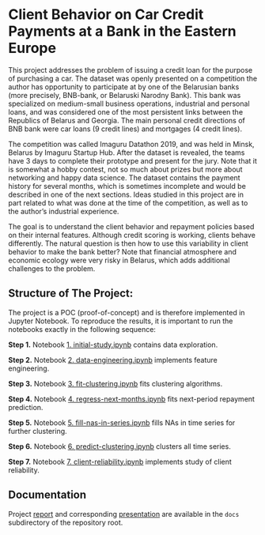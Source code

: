 # Client Behavior on Car Credit Payments at a Bank in the Eastern Europe

This project addresses the problem of issuing a credit loan for the purpose of purchasing a car. 
The dataset was openly presented on a competition the author has opportunity to participate at 
by one of the Belarusian banks (more precisely, BNB-bank, or Belaruski Narodny Bank). This bank 
was specialized on medium-small business operations, industrial and personal loans, and was considered 
one of the most persistent links between the Republics of Belarus and Georgia. The main personal 
credit directions of BNB bank were car loans (9 credit lines) and mortgages (4 credit lines).

The competition was called Imaguru Datathon 2019, and was held in Minsk, Belarus
by Imaguru Startup Hub. After the dataset is revealed, the teams have 3 days to
complete their prototype and present for the jury. Note that it is somewhat a hobby
contest, not so much about prizes but more about networking and happy data science. The
dataset contains the payment history for several months, which is sometimes incomplete
and would be described in one of the next sections. Ideas studied in this project are in
part related to what was done at the time of the competition, as well as to the author’s
industrial experience.

The goal is to understand the client behavior and repayment policies based on their
internal features. Although credit scoring is working, clients behave differently. The natural
question is then how to use this variability in client behavior to make the bank better?
Note that financial atmosphere and economic ecology were very risky in Belarus, which adds
additional challenges to the problem.


## Structure of The Project:

The project is a POC (proof-of-concept) and is therefore implemented in Jupyter Notebook. To reproduce the results, it is important to run the notebooks
exactly in the following sequence:

**Step 1.** Notebook [1. initial-study.ipynb](https://github.com/smith-nekrald/car-credit-loans/blob/master/1.%20initial-study.ipynb) contains data exploration.

**Step 2.** Notebook [2. data-engineering.ipynb](https://github.com/smith-nekrald/car-credit-loans/blob/master/2.%20data-engineering.ipynb) implements feature engineering.

**Step 3.** Notebook [3. fit-clustering.ipynb](https://github.com/smith-nekrald/car-credit-loans/blob/master/3.%20fit-clustering.ipynb) fits clustering algorithms.

**Step 4.** Notebook [4. regress-next-months.ipynb](https://github.com/smith-nekrald/car-credit-loans/blob/master/4.%20regress-next-month.ipynb) fits next-period repayment prediction.

**Step 5.** Notebook [5. fill-nas-in-series.ipynb](https://github.com/smith-nekrald/car-credit-loans/blob/master/5.%20fill-nas-in-series.ipynb) fills NAs in time series for further clustering.

**Step 6.** Notebook [6. predict-clustering.ipynb](https://github.com/smith-nekrald/car-credit-loans/blob/master/6.%20predict-clustering.ipynb) clusters all time series.

**Step 7.** Notebook [7. client-reliability.ipynb](https://github.com/smith-nekrald/car-credit-loans/blob/master/7.%20client-reliability.ipynb) implements study of client reliability.


## Documentation
Project [report](https://github.com/smith-nekrald/car-credit-loans/blob/master/docs/report.pdf) and corresponding [presentation](https://github.com/smith-nekrald/car-credit-loans/blob/master/docs/presentation.pdf) are available in the `docs` subdirectory of the repository root.
